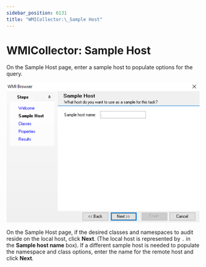 ```yaml
---
sidebar_position: 6131
title: "WMICollector:\_Sample Host"
---
```


# WMICollector: Sample Host

On the Sample Host page, enter a sample host to populate options for the query.

![WMI Browser wizard Sample Host page](../../../../../../../static/images/AccessAnalyzer_12.0/Content/Resources/Images/EnterpriseAuditor/Admin/DataCollector/WMICollector/SampleHost.png "WMI Browser wizard Sample Host page")

On the Sample Host page, if the desired classes and namespaces to audit reside on the local host, click **Next**. (The local host is represented by `.` in the **Sample host name** box). If a different sample host is needed to populate the namespace and class options, enter the name for the remote host and click **Next**.